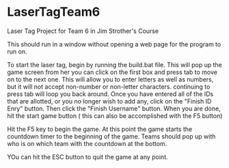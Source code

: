 # LaserTagTeam6
Laser Tag Project for Team 6 in Jim Strother's Course

This should run in a window without opening a web page for the program to run on.

To start the laser tag, begin by running the build.bat file.
This will pop up the game screen from her you can click on the first box and press tab to move on to the next one. This will allow you to enter letters as well as numbers, but it will not accept non-number or non-letter characters. continuing to press tab will loop you back around.
Once you have entered all of the IDs that are allotted, or you no longer wish to add any, click on the "Finish ID Enry" button.
Then click the "Finish Username" button.
When you are done, hit the start game button ( this can also be accomplished with the F5 button)

Hit the F5 key to begin the game. 
At this point the game starts the countdown timer to the beginning of the game. Teams should pop up with who is on which team with the countdown at the bottom. 

YOu can hit the ESC button to quit the game at any point.
